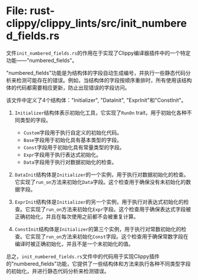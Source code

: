 # File: rust-clippy/clippy_lints/src/init_numbered_fields.rs

文件`init_numbered_fields.rs`的作用在于实现了Clippy编译器插件中的一个特定功能——"numbered_fields"。

"numbered_fields"功能是为结构体的字段自动生成编号，并执行一些静态代码分析来检测可能存在的错误。例如，当结构体的字段按顺序重排时，所有使用该结构体的代码都需要相应更新，防止出现错误的字段访问。

该文件中定义了4个结构体："Initializer", "DataInit", "ExprInit"和"ConstInit"。

1. `Initializer`结构体表示初始化工具，它实现了`RunOn` trait，用于初始化各种不同类型的字段。
   - `Custom`字段用于执行自定义的初始化代码。
   - `Base`字段用于初始化具有基本类型的字段。
   - `Const`字段用于初始化具有常量类型的字段。
   - `Expr`字段用于执行表达式初始化。
   - `Data`字段用于执行对数据初始化的检查。

2. `DataInit`结构体是`Initializer`的一个实例，用于执行对数据初始化的检查。它实现了`run_on`方法来初始化`Data`字段。这个检查用于确保没有未初始化的数据字段。

3. `ExprInit`结构体是`Initializer`的另一个实例，用于执行对表达式初始化的检查。它实现了`run_on`方法来初始化`Expr`字段。这个检查用于确保表达式字段被正确初始化，并且在每次使用之前都不会被重复计算。

4. `ConstInit`结构体是`Initializer`的第三个实例，用于执行对常数初始化的检查。它实现了`run_on`方法来初始化`Const`字段。这个检查用于确保常数字段在编译时被正确初始化，并且不是一个未初始化的值。

总之，`init_numbered_fields.rs`文件中的代码用于实现Clippy插件的"numbered_fields"功能，它提供了一些结构体和方法来执行各种不同类型字段的初始化，并进行静态代码分析来检测错误。

